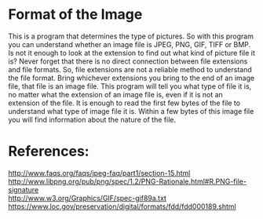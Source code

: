 # Format of the Image
This is a program that determines the type of pictures. So with this program you can understand whether an image file is JPEG, PNG, GIF, TIFF or BMP.
Is not it enough to look at the extension to find out what kind of picture file it is? Never forget that there is no direct connection between file extensions and file formats.
So, file extensions are not a reliable method to understand the file format. Bring whichever extensions you bring to the end of an image file, that file is an image file.
This program will tell you what type of file it is, no matter what the extension of an image file is, even if it is not an extension of the file. It is enough to read the first few bytes of the file to understand what type of image file it is.
Within a few bytes of this image file you will find information about the nature of the file.

# References:
 http://www.faqs.org/faqs/jpeg-faq/part1/section-15.html </br>
 http://www.libpng.org/pub/png/spec/1.2/PNG-Rationale.html#R.PNG-file-signature </br>
 http://www.w3.org/Graphics/GIF/spec-gif89a.txt </br>
 https://www.loc.gov/preservation/digital/formats/fdd/fdd000189.shtml
